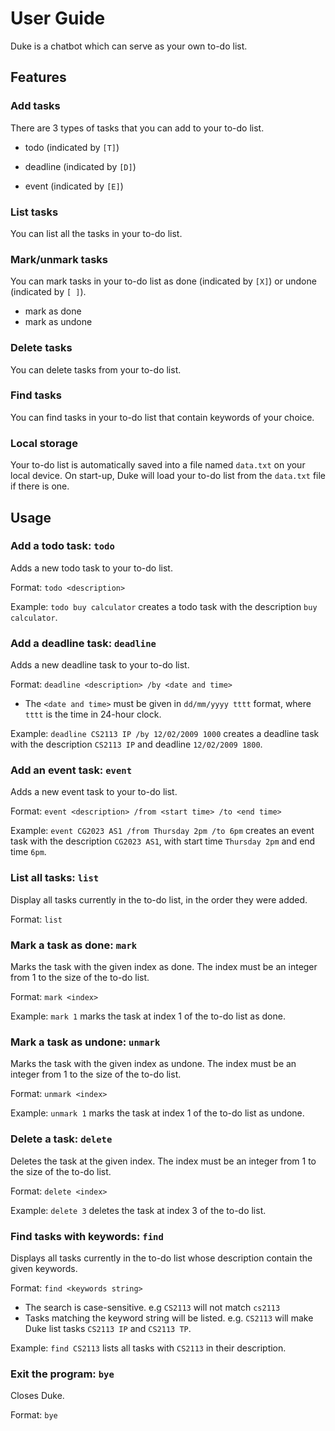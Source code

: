# User Guide
Duke is a chatbot which can serve as your own to-do list.

## Features
### Add tasks
There are 3 types of tasks that you can add to your to-do list.

- todo (indicated by `[T]`)

- deadline (indicated by `[D]`)

- event (indicated by `[E]`)

### List tasks
You can list all the tasks in your to-do list.

### Mark/unmark tasks
You can mark tasks in your to-do list as done (indicated by `[X]`) or undone (indicated by `[ ]`).

- mark as done
- mark as undone

### Delete tasks
You can delete tasks from your to-do list.

### Find tasks
You can find tasks in your to-do list that contain keywords of your choice.

### Local storage
Your to-do list is automatically saved into a file named `data.txt` on your local device. On start-up, Duke will load
your to-do list from the `data.txt` file if there is one.


## Usage
### Add a todo task: `todo`
Adds a new todo task to your to-do list.

Format: `todo <description>`

Example: `todo buy calculator` creates a todo task with the description `buy calculator`.

### Add a deadline task: `deadline`
Adds a new deadline task to your to-do list.

Format: `deadline <description> /by <date and time>`

- The `<date and time>` must be given in `dd/mm/yyyy tttt` format, where `tttt` is the time in 24-hour clock. 

Example: `deadline CS2113 IP /by 12/02/2009 1000` creates a deadline task with the description `CS2113 IP` and deadline
`12/02/2009 1800`.


### Add an event task: `event`
Adds a new event task to your to-do list.

Format: `event <description> /from <start time> /to <end time>`

Example: `event CG2023 AS1 /from Thursday 2pm /to 6pm` creates an event task with the description `CG2023 AS1`, with 
start time `Thursday 2pm` and end time `6pm`.

### List all tasks: `list`
Display all tasks currently in the to-do list, in the order they were added.

Format: `list`


### Mark a task as done: `mark`
Marks the task with the given index as done. The index must be an integer from 1 to the size of the to-do list.

Format: `mark <index>`

Example: `mark 1` marks the task at index 1 of the to-do list as done.

### Mark a task as undone: `unmark`

Marks the task with the given index as undone. The index must be an integer from 1 to the size of the to-do list.

Format: `unmark <index>`

Example: `unmark 1` marks the task at index 1 of the to-do list as undone.

### Delete a task: `delete`
Deletes the task at the given index. The index must be an integer from 1 to the size of the to-do list.

Format: `delete <index>`

Example: `delete 3` deletes the task at index 3 of the to-do list.

### Find tasks with keywords: `find`
Displays all tasks currently in the to-do list whose description contain the given keywords.

Format: `find <keywords string>`
- The search is case-sensitive. e.g `CS2113` will not match `cs2113`
- Tasks matching the keyword string will be listed. e.g. `CS2113` will make Duke list tasks `CS2113 IP` and `CS2113 TP`.

Example: `find CS2113` lists all tasks with `CS2113` in their description.


### Exit the program: `bye`
Closes Duke.

Format: `bye`
